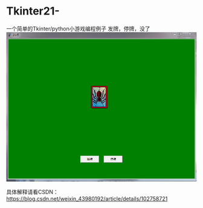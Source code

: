 # Tkinter21-
一个简单的Tkinter/python小游戏编程例子
发牌，停牌，没了
![Image text](https://github.com/OneWalkerCN/Tkinter21-/blob/master/GIF.gif)

具体解释请看CSDN：https://blog.csdn.net/weixin_43980192/article/details/102758721
